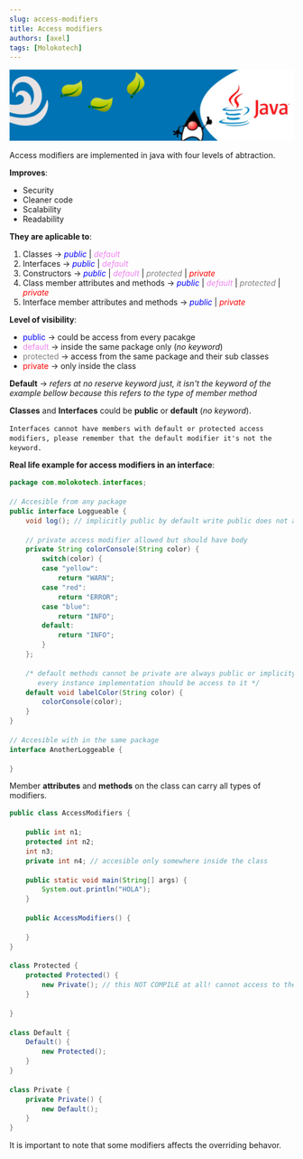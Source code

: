 ```yaml
---
slug: access-modifiers
title: Access modifiers
authors: [axel]
tags: [Molokotech]
---
```

![banner](./../../static/img/banner-java.jpg)

Access modifiers are implemented in java with four levels of abtraction.

**Improves**:
* Security
* Cleaner code
* Scalability
* Readability

__They are aplicable to__:
1) Classes → <font color="blue">*public*</font> | <font color="violet">*default*</font>
2) Interfaces → <font color="blue">*public*</font> | <font color="violet">*default*</font>
3) Constructors → <font color="blue">*public*</font> | <font color="violet">*default*</font> | <font color="grey">*protected*</font> | <font color="red">*private*</font>
4) Class member attributes and methods → <font color="blue">*public*</font> | <font color="violet">*default*</font> | <font color="grey">*protected*</font> | <font color="red">*private*</font>
5) Interface member attributes and methods → <font color="blue">*public*</font> | <font color="red">*private*</font>

**Level of visibility**:
* <font color="blue">public</font> → could be access from every pacakge
* <font color="violet">default</font> → inside the same package only (*no keyword*)
* <font color="grey">protected</font> → access from the same package and their sub classes
* <font color="red">private</font> → only inside the class 

**Default** → *refers at no reserve keyword just, it isn't the keyword of the example bellow because this refers to the type of member method*

**Classes** and **Interfaces** could be **public** or **default** (*no keyword*).

`Interfaces cannot have members with default or protected access modifiers, please remember that the default modifier it's not the keyword.`

**Real life example for access modifiers in an interface**:

```java
package com.molokotech.interfaces;

// Accesible from any package
public interface Loggueable {
	void log(); // implicitly public by default write public does not affect
	
	// private access modifier allowed but should have body
	private String colorConsole(String color) {
		switch(color) {
		case "yellow":
			return "WARN";
		case "red":
			return "ERROR";
		case "blue":
			return "INFO";
		default: 
			return "INFO";
		}
	};

	/* default methods cannot be private are always public or implicity public
	   every instance implementation should be access to it */ 
	default void labelColor(String color) {
		colorConsole(color);
	}
}

// Accesible with in the same package
interface AnotherLoggeable {
	
}
```

Member **attributes** and **methods** on the class can carry all types of modifiers. 

```java
public class AccessModifiers {
	
	public int n1;
	protected int n2;
	int n3;
	private int n4;	// accesible only somewhere inside the class

	public static void main(String[] args) {
		System.out.println("HOLA");
	}

	public AccessModifiers() {

	}
}

class Protected {
	protected Protected() {
		new Private(); // this NOT COMPILE at all! cannot access to the constructor outside the class
	}

}

class Default {
	Default() {
		new Protected();
	}
}

class Private {
	private Private() {
		new Default();
	}
}
```

It is important to note that some modifiers affects the overriding behavor.
